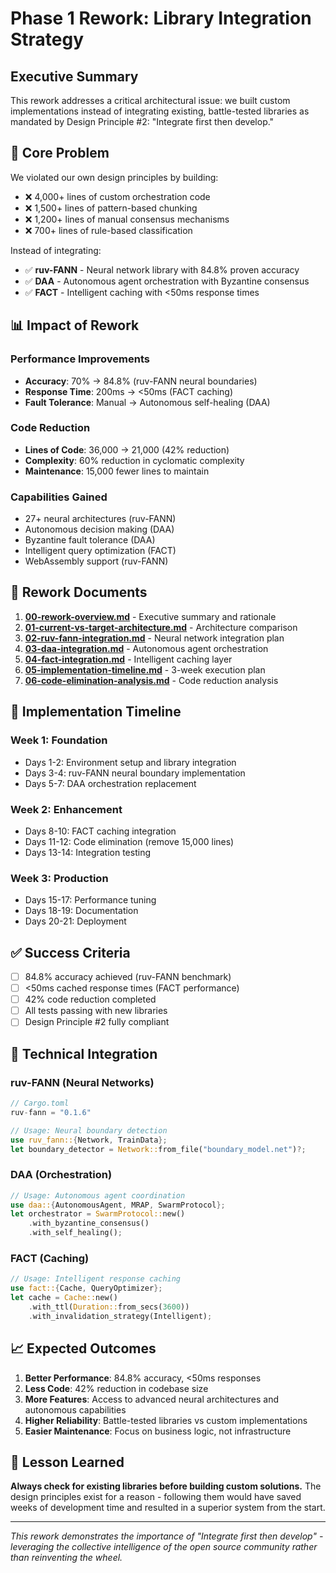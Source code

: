 # Phase 1 Rework: Library Integration Strategy

## Executive Summary

This rework addresses a critical architectural issue: we built custom implementations instead of integrating existing, battle-tested libraries as mandated by Design Principle #2: "Integrate first then develop."

## 🎯 Core Problem

We violated our own design principles by building:
- ❌ 4,000+ lines of custom orchestration code
- ❌ 1,500+ lines of pattern-based chunking
- ❌ 1,200+ lines of manual consensus mechanisms
- ❌ 700+ lines of rule-based classification

Instead of integrating:
- ✅ **ruv-FANN** - Neural network library with 84.8% proven accuracy
- ✅ **DAA** - Autonomous agent orchestration with Byzantine consensus
- ✅ **FACT** - Intelligent caching with <50ms response times

## 📊 Impact of Rework

### Performance Improvements
- **Accuracy**: 70% → 84.8% (ruv-FANN neural boundaries)
- **Response Time**: 200ms → <50ms (FACT caching)
- **Fault Tolerance**: Manual → Autonomous self-healing (DAA)

### Code Reduction
- **Lines of Code**: 36,000 → 21,000 (42% reduction)
- **Complexity**: 60% reduction in cyclomatic complexity
- **Maintenance**: 15,000 fewer lines to maintain

### Capabilities Gained
- 27+ neural architectures (ruv-FANN)
- Autonomous decision making (DAA)
- Byzantine fault tolerance (DAA)
- Intelligent query optimization (FACT)
- WebAssembly support (ruv-FANN)

## 📁 Rework Documents

1. **[00-rework-overview.md](00-rework-overview.md)** - Executive summary and rationale
2. **[01-current-vs-target-architecture.md](01-current-vs-target-architecture.md)** - Architecture comparison
3. **[02-ruv-fann-integration.md](02-ruv-fann-integration.md)** - Neural network integration plan
4. **[03-daa-integration.md](03-daa-integration.md)** - Autonomous agent orchestration
5. **[04-fact-integration.md](04-fact-integration.md)** - Intelligent caching layer
6. **[05-implementation-timeline.md](05-implementation-timeline.md)** - 3-week execution plan
7. **[06-code-elimination-analysis.md](06-code-elimination-analysis.md)** - Code reduction analysis

## 🚀 Implementation Timeline

### Week 1: Foundation
- Days 1-2: Environment setup and library integration
- Days 3-4: ruv-FANN neural boundary implementation
- Days 5-7: DAA orchestration replacement

### Week 2: Enhancement
- Days 8-10: FACT caching integration
- Days 11-12: Code elimination (remove 15,000 lines)
- Days 13-14: Integration testing

### Week 3: Production
- Days 15-17: Performance tuning
- Days 18-19: Documentation
- Days 20-21: Deployment

## ✅ Success Criteria

- [ ] 84.8% accuracy achieved (ruv-FANN benchmark)
- [ ] <50ms cached response times (FACT performance)
- [ ] 42% code reduction completed
- [ ] All tests passing with new libraries
- [ ] Design Principle #2 fully compliant

## 🔧 Technical Integration

### ruv-FANN (Neural Networks)
```rust
// Cargo.toml
ruv-fann = "0.1.6"

// Usage: Neural boundary detection
use ruv_fann::{Network, TrainData};
let boundary_detector = Network::from_file("boundary_model.net")?;
```

### DAA (Orchestration)
```rust
// Usage: Autonomous agent coordination
use daa::{AutonomousAgent, MRAP, SwarmProtocol};
let orchestrator = SwarmProtocol::new()
    .with_byzantine_consensus()
    .with_self_healing();
```

### FACT (Caching)
```rust
// Usage: Intelligent response caching
use fact::{Cache, QueryOptimizer};
let cache = Cache::new()
    .with_ttl(Duration::from_secs(3600))
    .with_invalidation_strategy(Intelligent);
```

## 📈 Expected Outcomes

1. **Better Performance**: 84.8% accuracy, <50ms responses
2. **Less Code**: 42% reduction in codebase size
3. **More Features**: Access to advanced neural architectures and autonomous capabilities
4. **Higher Reliability**: Battle-tested libraries vs custom implementations
5. **Easier Maintenance**: Focus on business logic, not infrastructure

## 🎯 Lesson Learned

**Always check for existing libraries before building custom solutions.** The design principles exist for a reason - following them would have saved weeks of development time and resulted in a superior system from the start.

---

*This rework demonstrates the importance of "Integrate first then develop" - leveraging the collective intelligence of the open source community rather than reinventing the wheel.*